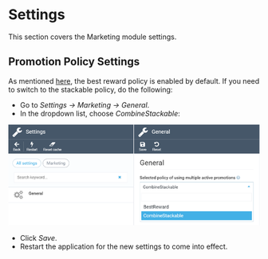 # Settings
This section covers the Marketing module settings.

## Promotion Policy Settings

As mentioned [here](combining-active-promotions.md), the best reward policy is enabled by default. If you need to switch to the stackable policy, do the following:

+ Go to *Settings -> Marketing -> General*.
+ In the dropdown list, choose *CombineStackable*:

![Switching promotion policies](media/promotion-policies/switching-promotion-policies.png)

+ Click *Save*.
+ Restart the application for the new settings to come into effect.